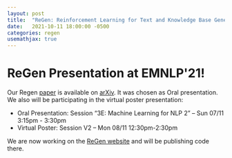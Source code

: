 ```yaml
---
layout: post
title:  "ReGen: Reinforcement Learning for Text and Knowledge Base Generation using Pretrained Language Models at EMNLP'21"
date:   2021-10-11 18:00:00 -0500
categories: regen
usemathjax: true
---
```


# ReGen Presentation at EMNLP'21!

Our Regen [paper](https://arxiv.org/abs/2108.12472) is available on [arXiv](https://arxiv.org/abs/2108.12472).
It was chosen as Oral presentation. We also will be participating in the virtual poster presentation:

- Oral Presentation: Session “3E: Machine Learning for NLP 2” – Sun 07/11 3:15pm - 3:30pm
- Virtual Poster: Session V2 – Mon 08/11 12:30pm-2:30pm

We are now working on the [ReGen website](https://github.com/IBM/regen) and will be publishing code there.
